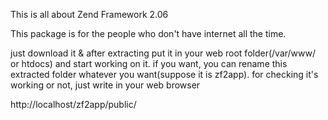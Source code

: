This is all about Zend Framework 2.06

This package is for the people who don't have internet all the time.

just download it & after extracting put it in your web root folder(/var/www/ or htdocs) and start working on it.
if you want, you can rename this extracted folder whatever you want(suppose it is zf2app).
 for checking it's working or not, just write in your web browser

http://localhost/zf2app/public/
